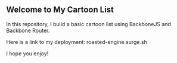 ## Welcome to My Cartoon List

In this repository, I build a basic cartoon list using BackboneJS and Backbone Router.

Here is a link to my deployment: roasted-engine.surge.sh

I hope you enjoy! 